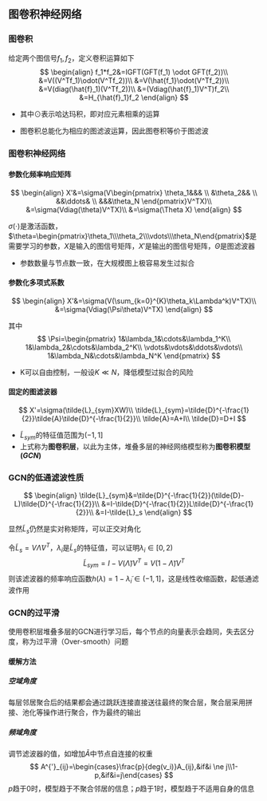 ## 图卷积神经网络

### 图卷积

给定两个图信号$f_1,f_2$，定义卷积运算如下
$$
\begin{align}
f_1*f_2&=IGFT(GFT(f_1) \odot GFT(f_2))\\
&=V((V^Tf_1)\odot(V^Tf_2))\\
&=V(\hat{f_1}\odot(V^Tf_2))\\
&=V(diag(\hat{f}_1)(V^Tf_2))\\
&=(Vdiag(\hat{f}_1)V^T)f_2\\
&=H_{\hat{f}_1}f_2
\end{align}
$$

* 其中$\odot$表示哈达玛积，即对应元素相乘的运算

* 图卷积总能化为相应的图滤波运算，因此图卷积等价于图滤波

### 图卷积神经网络

#### 参数化频率响应矩阵

$$
\begin{align}
X'&=\sigma(V\begin{pmatrix} \theta_1&&& \\ &\theta_2&& \\ &&\ddots& \\ &&&\theta_N \end{pmatrix}V^TX)\\
&=\sigma(Vdiag(\theta)V^TX)\\
&=\sigma(\Theta X)
\end{align}
$$

$\sigma(\cdot)$是激活函数，$\theta=\begin{pmatrix}\theta_1\\\theta_2\\\vdots\\\theta_N\end{pmatrix}$是需要学习的参数，$X$是输入的图信号矩阵，$X'$是输出的图信号矩阵，$\Theta$是图滤波器

* 参数数量与节点数一致，在大规模图上极容易发生过拟合

#### 参数化多项式系数

$$
\begin{align}
X'&=\sigma(V(\sum_{k=0}^{K}\theta_k\Lambda^k)V^TX)\\
&=\sigma(Vdiag(\Psi\theta)V^TX)
\end{align}
$$

其中
$$
\Psi=\begin{pmatrix}
1&\lambda_1&\cdots&\lambda_1^K\\
1&\lambda_2&\cdots&\lambda_2^K\\
\vdots&\vdots&\ddots&\vdots\\
1&\lambda_N&\cdots&\lambda_N^K
\end{pmatrix}
$$

* K可以自由控制，一般设$K\ll N$，降低模型过拟合的风险

####  固定的图滤波器

$$
X'=\sigma(\tilde{L}_{sym}XW)\\
\tilde{L}_{sym}=\tilde{D}^{-\frac{1}{2}}\tilde{A}\tilde{D}^{-\frac{1}{2}}\\
\tilde{A}=A+I\\
\tilde{D}=D+I
$$

* $\tilde{L}_{sym}$的特征值范围为$(-1,1]$
* 上式称为**图卷积层**，以此为主体，堆叠多层的神经网络模型称为**图卷积模型$(GCN)$**

### GCN的低通滤波性质

$$
\begin{align}
\tilde{L}_{sym}&=\tilde{D}^{-\frac{1}{2}}(\tilde{D}-L)\tilde{D}^{-\frac{1}{2}}\\
&=I-\tilde{D}^{-\frac{1}{2}}L\tilde{D}^{-\frac{1}{2}}\\
&=I-\tilde{L}_s
\end{align}
$$

显然$\tilde{L}_s$仍然是实对称矩阵，可以正交对角化

令$\tilde{L}_s=V\tilde{\Lambda}V^T$，$\lambda_i$是$\tilde{L}_s$的特征值，可以证明$\lambda_i \in [0,2)$
$$
\tilde{L}_{sym}=I-V(\tilde{\Lambda})V^T=V(\mathrm{1}-\tilde{\Lambda})V^T
$$
则该滤波器的频率响应函数$h(\lambda)=1-\tilde{\lambda}_i\in(-1,1]$，这是线性收缩函数，起低通滤波作用

### GCN的过平滑

使用卷积层堆叠多层的GCN进行学习后，每个节点的向量表示会趋同，失去区分度，称为过平滑（Over-smooth）问题

#### 缓解方法

##### 空域角度

每层邻居聚合后的结果都会通过跳跃连接直接送往最终的聚合层，聚合层采用拼接、池化等操作进行聚合，作为最终的输出

##### 频域角度

调节滤波器的值，如增加$\tilde{A}$中节点自连接的权重
$$
A^{'}_{ij}=\begin{cases}\frac{p}{deg(v_i)}A_{ij},&if&i \ne j\\1-p,&if&i=j\end{cases}
$$
$p$趋于$0$时，模型趋于不聚合邻居的信息；$p$趋于$1$时，模型趋于不适用自身的信息
